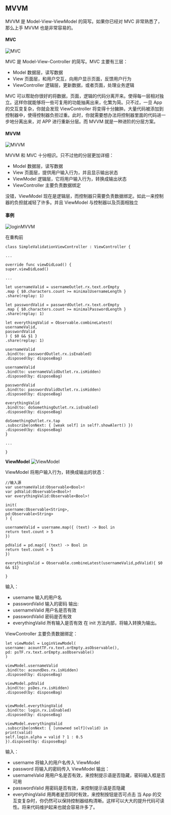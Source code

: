 ## MVVM

 MVVM 是 Model-View-ViewModel 的简写。如果你已经对 MVC 非常熟悉了，那么上手 MVVM 也是非常容易的。

 
 #### MVC

   ![MVC](https://github.com/SunshineBrother/JHBlog/blob/master/RxSwift学习/rxswift图片/MVC.png)


MVC 是 Model-View-Controller 的简写。MVC 主要有三层：
- Model 数据层，读写数据
- View 页面层，和用户交互，向用户显示页面，反馈用户行为
- ViewController 逻辑层，更新数据，或者页面，处理业务逻辑

MVC 可以帮助你很好的将数据，页面，逻辑的代码分离开来。使得每一层相对独立。这样你就能够将一些可复用的功能抽离出来，化繁为简。只不过，一旦 App 的交互变复杂，你就会发现 ViewController 将变得十分臃肿。大量代码被添加到控制器中，使得控制器负担过重。此时，你就需要想办法将控制器里面的代码进一步地分离出来，对 APP 进行重新分层。而 MVVM 就是一种进阶的分层方案。

#### MVVM

   ![MVVM](https://github.com/SunshineBrother/JHBlog/blob/master/RxSwift学习/rxswift图片/MVVM.png)

MVVM 和 MVC 十分相识。只不过他的分层更加详细：
- Model 数据层，读写数据 
- View 页面层，提供用户输入行为，并且显示输出状态
- ViewModel 逻辑层，它将用户输入行为，转换成输出状态
- ViewController 主要负责数据绑定

没错，ViewModel 现在是逻辑层，而控制器只需要负责数据绑定。如此一来控制器的负担就减轻了许多。并且 ViewModel 与控制器以及页面相独立


#### 事例

   ![loginMVVM](https://github.com/SunshineBrother/JHBlog/blob/master/RxSwift学习/rxswift图片/loginMVVM.gif)

在重构前
```
class SimpleValidationViewController : ViewController {

...

override func viewDidLoad() {
super.viewDidLoad()

...

let usernameValid = usernameOutlet.rx.text.orEmpty
.map { $0.characters.count >= minimalUsernameLength }
.share(replay: 1)

let passwordValid = passwordOutlet.rx.text.orEmpty
.map { $0.characters.count >= minimalPasswordLength }
.share(replay: 1)

let everythingValid = Observable.combineLatest(
usernameValid,
passwordValid
) { $0 && $1 }
.share(replay: 1)

usernameValid
.bind(to: passwordOutlet.rx.isEnabled)
.disposed(by: disposeBag)

usernameValid
.bind(to: usernameValidOutlet.rx.isHidden)
.disposed(by: disposeBag)

passwordValid
.bind(to: passwordValidOutlet.rx.isHidden)
.disposed(by: disposeBag)

everythingValid
.bind(to: doSomethingOutlet.rx.isEnabled)
.disposed(by: disposeBag)

doSomethingOutlet.rx.tap
.subscribe(onNext: { [weak self] in self?.showAlert() })
.disposed(by: disposeBag)
}

...

}
```

**ViewModel**
   ![ViewModel](https://github.com/SunshineBrother/JHBlog/blob/master/RxSwift学习/rxswift图片/ViewModel.png)

ViewModel 将用户输入行为，转换成输出的状态：
```
//输入源
var usernameValid:Observable<Bool>!
var pdValid:Observable<Bool>!
var everythingValid:Observable<Bool>!

init(
username:Observable<String>,
pd:Observable<String>
) {

usernameValid = username.map({ (text) -> Bool in
return text.count > 5
})

pdValid = pd.map({ (text) -> Bool in
return text.count > 5
})

everythingValid = Observable.combineLatest(usernameValid,pdValid){ $0 && $1}

}
```
输入：
- username 输入的用户名
- passwordValid 输入的密码
输出:
- usernameValid 用户名是否有效
- passwordValid 密码是否有效
- everythingValid 所有输入是否有效
在 init 方法内部，将输入转换为输出。


ViewController 主要负责数据绑定：
```
let viewModel = LoginViewModel(
username: acountTF.rx.text.orEmpty.asObservable(),
pd: psTF.rx.text.orEmpty.asObservable()
)

viewModel.usernameValid
.bind(to: acoundDes.rx.isHidden)
.disposed(by: disposeBag)

viewModel.pdValid
.bind(to: psDes.rx.isHidden)
.disposed(by: disposeBag)


viewModel.everythingValid
.bind(to: login.rx.isEnabled)
.disposed(by: disposeBag)

viewModel.everythingValid
.subscribe(onNext: { [unowned self](valid) in
print(valid)
self.login.alpha = valid ? 1 : 0.5
}).disposed(by: disposeBag)
```

输入：

- username 将输入的用户名传入 ViewModel
- password 将输入的密码传入 ViewModel
输出：
- usernameValid 用用户名是否有效，来控制提示语是否隐藏，密码输入框是否可用
- passwordValid 用密码是否有效，来控制提示语是否隐藏
- everythingValid 用两者是否同时有效，来控制按钮是否可点击
当 App 的交互变复杂时，你仍然可以保持控制器结构清晰。这样可以大大的提升代码可读性。将来代码维护起来也就会容易许多了。

















